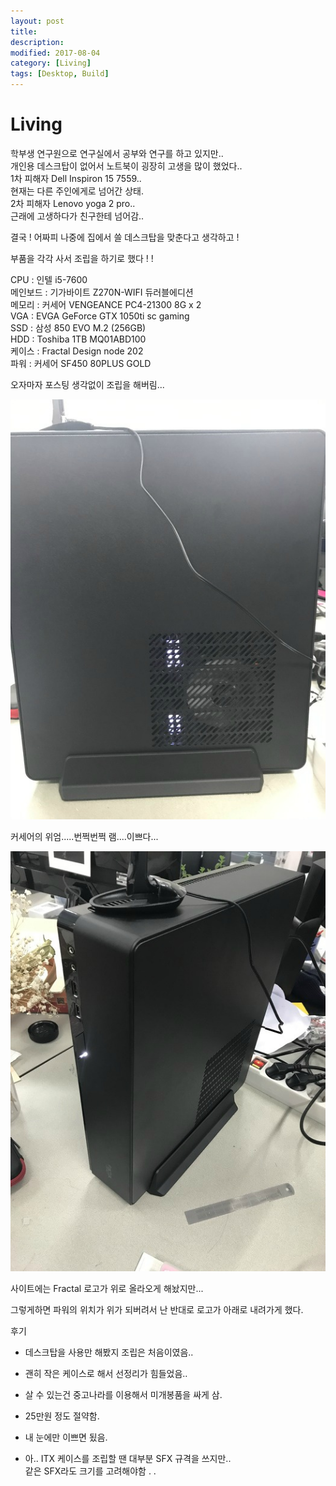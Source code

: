 ```yaml
---
layout: post
title:
description:
modified: 2017-08-04
category: [Living]
tags: [Desktop, Build]
---
```


# Living

학부생 연구원으로 연구실에서 공부와 연구를 하고 있지만..  
개인용 데스크탑이 없어서 노트북이 굉장히 고생을 많이 했었다..  
1차 피해자 Dell Inspiron 15 7559..  
현재는 다른 주인에게로 넘어간 상태.  
2차 피해자 Lenovo yoga 2 pro..  
근래에 고생하다가 친구한테 넘어감..

결국 ! 어짜피 나중에 집에서 쓸 데스크탑을 맞춘다고 생각하고 !

부품을 각각 사서 조립을 하기로 했다 ! !



CPU : 인텔 i5-7600  
메인보드 : 기가바이트 Z270N-WIFI 듀러블에디션  
메모리 : 커세어 VENGEANCE PC4-21300 8G x 2  
VGA : EVGA GeForce GTX 1050ti sc gaming  
SSD : 삼성 850 EVO M.2 (256GB)  
HDD : Toshiba 1TB MQ01ABD100  
케이스 : Fractal Design node 202  
파워 : 커세어 SF450 80PLUS GOLD  

오자마자 포스팅 생각없이 조립을 해버림...

<img src='./image/desktop/01.jpg'>

커세어의 위엄.....번쩍번쩍 램....이쁘다...

<img src='./image/desktop/02.jpg'>

사이트에는 Fractal 로고가 위로 올라오게 해놨지만...

그렇게하면 파워의 위치가 위가 되버려서 난 반대로 로고가 아래로 내려가게 했다.



후기

- 데스크탑을 사용만 해봤지 조립은 처음이였음..

- 괜히 작은 케이스로 해서 선정리가 힘들었음..

- 살 수 있는건 중고나라를 이용해서 미개봉품을 싸게 삼.

- 25만원 정도 절약함.

- 내 눈에만 이쁘면 됬음.

- 아.. ITX 케이스를 조립할 땐 대부분 SFX 규격을 쓰지만..   
같은 SFX라도 크기를 고려해야함 . .
